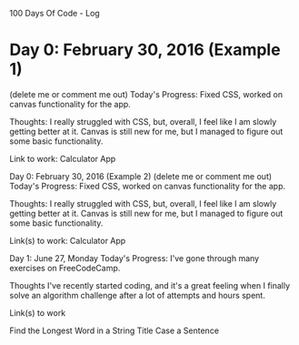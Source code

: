 100 Days Of Code - Log
<h1>Day 0: February 30, 2016 (Example 1)</h1>
(delete me or comment me out)
Today's Progress: Fixed CSS, worked on canvas functionality for the app.

Thoughts: I really struggled with CSS, but, overall, I feel like I am slowly getting better at it. Canvas is still new for me, but I managed to figure out some basic functionality.

Link to work: Calculator App

Day 0: February 30, 2016 (Example 2)
(delete me or comment me out)
Today's Progress: Fixed CSS, worked on canvas functionality for the app.

Thoughts: I really struggled with CSS, but, overall, I feel like I am slowly getting better at it. Canvas is still new for me, but I managed to figure out some basic functionality.

Link(s) to work: Calculator App

Day 1: June 27, Monday
Today's Progress: I've gone through many exercises on FreeCodeCamp.

Thoughts I've recently started coding, and it's a great feeling when I finally solve an algorithm challenge after a lot of attempts and hours spent.

Link(s) to work

Find the Longest Word in a String
Title Case a Sentence
